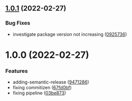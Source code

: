 ## [1.0.1](https://github.com/mdhnpm/wcag-contrast-checker/compare/v1.0.0...v1.0.1) (2022-02-27)


### Bug Fixes

* investigate package version not increasing ([0925736](https://github.com/mdhnpm/wcag-contrast-checker/commit/0925736052f7df332cda4c291571ed58778ca1d9))

# 1.0.0 (2022-02-27)


### Features

* adding-semantic-release ([9471286](https://github.com/mdhnpm/wcag-contrast-checker/commit/94712865124594bf6d61caafada4f4ceac649587))
* fixing commitizen ([67fd0bf](https://github.com/mdhnpm/wcag-contrast-checker/commit/67fd0bf2afb305e9b9ad2fe2487379d9e1e460f7))
* fixing pipeline ([03be873](https://github.com/mdhnpm/wcag-contrast-checker/commit/03be8734c1dcc1525dc802e0d1a9691370521230))
